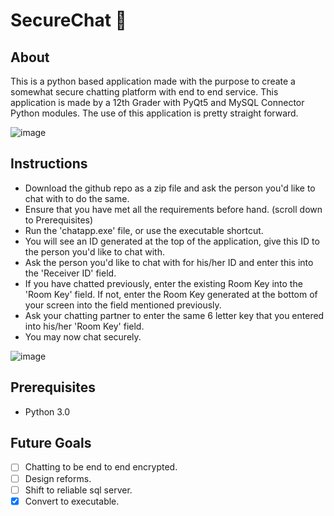 # SecureChat 💬
## About
This is a python based application made with the purpose to create a somewhat secure chatting platform with end to end service. This application is made by 
a 12th Grader with PyQt5 and MySQL Connector Python modules. The use of this application is pretty straight forward.


![image](https://github.com/Faizaan-Nasir/SecureChat/assets/82143161/0761c560-1b81-44da-bc11-a28e667bd17d)
## Instructions
- Download the github repo as a zip file and ask the person you'd like to chat with to do the same.
- Ensure that you have met all the requirements before hand. (scroll down to Prerequisites)
- Run the 'chatapp.exe' file, or use the executable shortcut. 
- You will see an ID generated at the top of the application, give this ID to the person you'd like to chat with.
- Ask the person you'd like to chat with for his/her ID and enter this into the 'Receiver ID' field.
- If you have chatted previously, enter the existing Room Key into the 'Room Key' field. If not, enter the Room Key generated at the bottom of your screen into the field mentioned previously.
- Ask your chatting partner to enter the same 6 letter key that you entered into his/her 'Room Key' field.
- You may now chat securely.


![image](https://github.com/Faizaan-Nasir/SecureChat/assets/82143161/06bcf6ce-dece-4073-9f9a-3c0bcdb8f432)
## Prerequisites
- Python 3.0
## Future Goals 
- [ ] Chatting to be end to end encrypted.
- [ ] Design reforms.
- [ ] Shift to reliable sql server.
- [x] Convert to executable.
